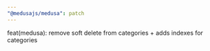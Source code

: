 ```yaml
---
"@medusajs/medusa": patch
---
```


feat(medusa): remove soft delete from categories + adds indexes for categories
